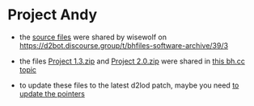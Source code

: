 # Project Andy

* the [source files](https://github.com/blizzhackers/bhfiles/tree/master/d2%20project%20Andy/Project%20Source) were shared by wisewolf on https://d2bot.discourse.group/t/bhfiles-software-archive/39/3

* the files [Project 1.3.zip](https://github.com/blizzhackers/bhfiles/raw/master/d2%20project%20Andy/Project%201.3.zip) and [Project 2.0.zip](https://github.com/blizzhackers/bhfiles/raw/master/d2%20project%20Andy/Project%202.0.zip) were shared in [this bh.cc topic](https://web.archive.org/web/20180120120615/http://www.blizzhackers.cc/viewtopic.php?f=182&t=545191)

* to update these files to the latest d2lod patch, maybe you need [to update the pointers](https://web.archive.org/web/20170909202317/http://www.blizzhackers.cc/viewtopic.php?t=449531)
